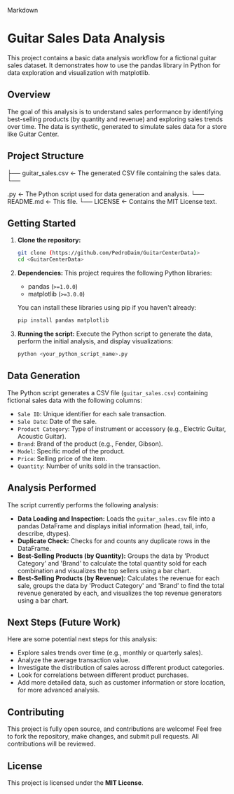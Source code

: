 Markdown

# Guitar Sales Data Analysis

This project contains a basic data analysis workflow for a fictional guitar sales dataset. It demonstrates how to use the pandas library in Python for data exploration and visualization with matplotlib.

## Overview

The goal of this analysis is to understand sales performance by identifying best-selling products (by quantity and revenue) and exploring sales trends over time. The data is synthetic, generated to simulate sales data for a store like Guitar Center.

## Project Structure

├── guitar_sales.csv    <- The generated CSV file containing the sales data.
└── <main>.py <- The Python script used for data generation and analysis.
└── README.md           <- This file.
└── LICENSE             <- Contains the MIT License text.

## Getting Started

1.  **Clone the repository:**
    ```bash
    git clone (https://github.com/PedroDaim/GuitarCenterData)>
    cd <GuitarCenterData>
    ```

2.  **Dependencies:**
    This project requires the following Python libraries:
    * pandas (`>=1.0.0`)
    * matplotlib (`>=3.0.0`)

    You can install these libraries using pip if you haven't already:
    ```bash
    pip install pandas matplotlib
    ```

3.  **Running the script:**
    Execute the Python script to generate the data, perform the initial analysis, and display visualizations:
    ```bash
    python <your_python_script_name>.py
    ```

## Data Generation

The Python script generates a CSV file (`guitar_sales.csv`) containing fictional sales data with the following columns:

* `Sale ID`: Unique identifier for each sale transaction.
* `Sale Date`: Date of the sale.
* `Product Category`: Type of instrument or accessory (e.g., Electric Guitar, Acoustic Guitar).
* `Brand`: Brand of the product (e.g., Fender, Gibson).
* `Model`: Specific model of the product.
* `Price`: Selling price of the item.
* `Quantity`: Number of units sold in the transaction.

## Analysis Performed

The script currently performs the following analysis:

* **Data Loading and Inspection:** Loads the `guitar_sales.csv` file into a pandas DataFrame and displays initial information (head, tail, info, describe, dtypes).
* **Duplicate Check:** Checks for and counts any duplicate rows in the DataFrame.
* **Best-Selling Products (by Quantity):** Groups the data by 'Product Category' and 'Brand' to calculate the total quantity sold for each combination and visualizes the top sellers using a bar chart.
* **Best-Selling Products (by Revenue):** Calculates the revenue for each sale, groups the data by 'Product Category' and 'Brand' to find the total revenue generated by each, and visualizes the top revenue generators using a bar chart.

## Next Steps (Future Work)

Here are some potential next steps for this analysis:

* Explore sales trends over time (e.g., monthly or quarterly sales).
* Analyze the average transaction value.
* Investigate the distribution of sales across different product categories.
* Look for correlations between different product purchases.
* Add more detailed data, such as customer information or store location, for more advanced analysis.

## Contributing

This project is fully open source, and contributions are welcome! Feel free to fork the repository, make changes, and submit pull requests. All contributions will be reviewed.

## License

This project is licensed under the **MIT License**.
